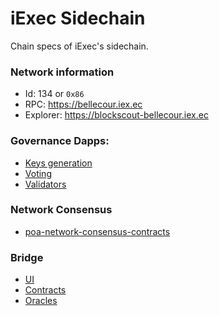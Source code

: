 # iExec Sidechain

Chain specs of iExec's sidechain.  


### Network information
* Id: 134 or `0x86`
* RPC: https://bellecour.iex.ec
* Explorer: https://blockscout-bellecour.iex.ec

### Governance Dapps:
* [Keys generation](https://github.com/iExecBlockchainComputing/poa-dapps-keys-generation/tree/bellecour)
* [Voting](https://github.com/iExecBlockchainComputing/poa-dapps-voting/tree/bellecour)
* [Validators](https://github.com/iExecBlockchainComputing/poa-dapps-validators/tree/bellecour)

### Network Consensus
* [poa-network-consensus-contracts](https://github.com/iExecBlockchainComputing/poa-network-consensus-contracts/tree/bellecour)

### Bridge
* [UI](https://github.com/iExecBlockchainComputing/tokenbridge/tree/bellecour/ui)
* [Contracts](https://github.com/iExecBlockchainComputing/poa-bridge-contracts)
* [Oracles](https://github.com/iExecBlockchainComputing/tokenbridge/tree/bellecour/oracle)
